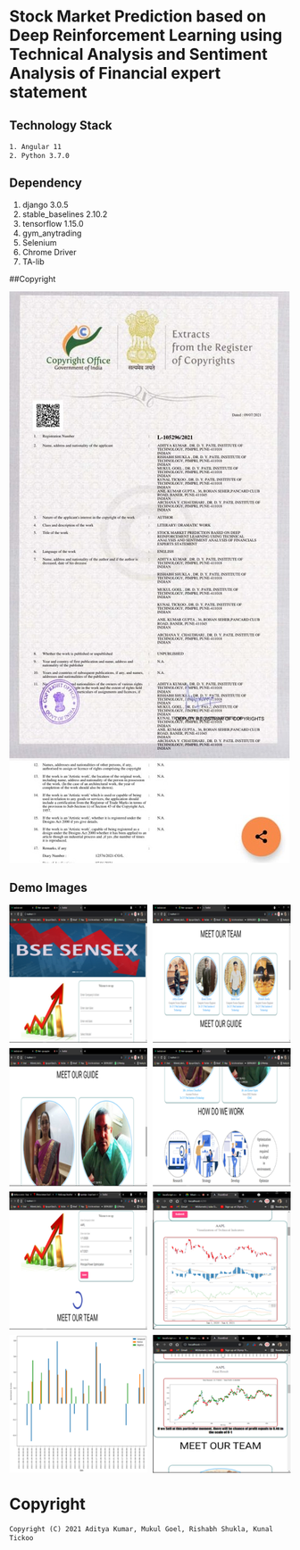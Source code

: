 # Stock Market Prediction based on Deep Reinforcement Learning using Technical Analysis and Sentiment Analysis of Financial expert statement

## Technology Stack
    1. Angular 11
    2. Python 3.7.0
    
## Dependency
   1. django 3.0.5
   2. stable_baselines 2.10.2
   3. tensorflow 1.15.0
   4. gym_anytrading
   5. Selenium 
   6. Chrome Driver
   7. TA-lib

##Copyright
<p style="display:grid grid-template-columns:auto">
    <img src="/Images/Copyright.jpeg">
</p>    

## Demo Images

<p style="display:grid; grid-gap:10px; grid-template-columns:auto auto ">
    <img src="/Images/image1.png"/>
    <img src="/Images/image2.png"/>
    <img src="/Images/image3.png" />
    <img src="/Images/image4.png" />
    <img src="/Images/image5.png"/>
    <img src="/Images/image7.png"/>
    <img src="/Images/image8.png"/>
    <img src="/Images/image9.png"/>
</p>

# Copyright
    
    Copyright (C) 2021 Aditya Kumar, Mukul Goel, Rishabh Shukla, Kunal Tickoo


